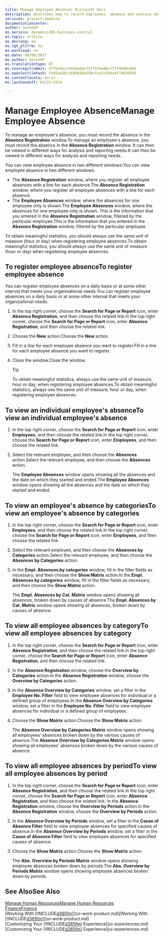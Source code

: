 ```yaml
---
title: Manage Employee Absence| Microsoft Docs
description: Describes how to record employees' absence and analyse absence statistics.
services: project-madeira
documentationcenter: 
author: SorenGP
ms.service: dynamics365-business-central
ms.topic: article
ms.devlang: na
ms.tgt_pltfrm: na
ms.workload: na
ms.date: 09/08/2017
ms.author: SorenGP
ms.translationtype: HT
ms.sourcegitcommit: d7fb34e1c9428a64c71ff47be8bcff174649c00d
ms.openlocfilehash: f445ae26c3586016b350cfee2c594a4f7d636595
ms.contentlocale: en-nz
ms.lasthandoff: 03/22/2018

---
```

# <a name="manage-employee-absence"></a><span data-ttu-id="7754e-103">Manage Employee Absence</span><span class="sxs-lookup"><span data-stu-id="7754e-103">Manage Employee Absence</span></span>
<span data-ttu-id="7754e-104">To manage an employee's absence, you must record the absence in the **Absence Registration** window.</span><span class="sxs-lookup"><span data-stu-id="7754e-104">To manage an employee's absence, you must record the absence in the **Absence Registration** window.</span></span> <span data-ttu-id="7754e-105">It can then be viewed in different ways for analysis and reporting needs.</span><span class="sxs-lookup"><span data-stu-id="7754e-105">It can then be viewed in different ways for analysis and reporting needs.</span></span>

<span data-ttu-id="7754e-106">You can view employee absence in two different windows:</span><span class="sxs-lookup"><span data-stu-id="7754e-106">You can view employee absence in two different windows:</span></span>

* <span data-ttu-id="7754e-107">The **Absence Registration** window, where you register all employee absences with a line for each absence.</span><span class="sxs-lookup"><span data-stu-id="7754e-107">The **Absence Registration** window, where you register all employee absences with a line for each absence.</span></span>
* <span data-ttu-id="7754e-108">The **Employee Absences** window, where the absences for one employee only is shown.</span><span class="sxs-lookup"><span data-stu-id="7754e-108">The **Employee Absences** window, where the absences for one employee only is shown.</span></span> <span data-ttu-id="7754e-109">This is the information that you entered in the **Absence Registration** window, filtered by the particular employee.</span><span class="sxs-lookup"><span data-stu-id="7754e-109">This is the information that you entered in the **Absence Registration** window, filtered by the particular employee.</span></span>

<span data-ttu-id="7754e-110">To obtain meaningful statistics, you should always use the same unit of measure (hour or day) when registering employee absences.</span><span class="sxs-lookup"><span data-stu-id="7754e-110">To obtain meaningful statistics, you should always use the same unit of measure (hour or day) when registering employee absences.</span></span>

## <a name="to-register-employee-absence"></a><span data-ttu-id="7754e-111">To register employee absence</span><span class="sxs-lookup"><span data-stu-id="7754e-111">To register employee absence</span></span>
<span data-ttu-id="7754e-112">You can register employee absences on a daily basis or at some other interval that meets your organisational needs.</span><span class="sxs-lookup"><span data-stu-id="7754e-112">You can register employee absences on a daily basis or at some other interval that meets your organizational needs.</span></span>

1. <span data-ttu-id="7754e-113">In the top right corner, choose the **Search for Page or Report** icon, enter **Absence Registration**, and then choose the related link.</span><span class="sxs-lookup"><span data-stu-id="7754e-113">In the top right corner, choose the **Search for Page or Report** icon, enter **Absence Registration**, and then choose the related link.</span></span>
2. <span data-ttu-id="7754e-114">Choose the **New** action.</span><span class="sxs-lookup"><span data-stu-id="7754e-114">Choose the **New** action.</span></span>
3. <span data-ttu-id="7754e-115">Fill in a line for each employee absence you want to register.</span><span class="sxs-lookup"><span data-stu-id="7754e-115">Fill in a line for each employee absence you want to register.</span></span>
4. <span data-ttu-id="7754e-116">Close the window.</span><span class="sxs-lookup"><span data-stu-id="7754e-116">Close the window.</span></span>

    > [!Tip]
    > <span data-ttu-id="7754e-117">To obtain meaningful statistics, always use the same unit of measure, hour or day, when registering employee absences.</span><span class="sxs-lookup"><span data-stu-id="7754e-117">To obtain meaningful statistics, always use the same unit of measure, hour or day, when registering employee absences.</span></span>

## <a name="to-view-an-individual-employees-absence"></a><span data-ttu-id="7754e-118">To view an individual employee's absence</span><span class="sxs-lookup"><span data-stu-id="7754e-118">To view an individual employee's absence</span></span>
1. <span data-ttu-id="7754e-119">In the top right corner, choose the **Search for Page or Report** icon, enter **Employees**, and then choose the related link.</span><span class="sxs-lookup"><span data-stu-id="7754e-119">In the top right corner, choose the **Search for Page or Report** icon, enter **Employees**, and then choose the related link.</span></span>
2. <span data-ttu-id="7754e-120">Select the relevant employee, and then choose the **Absences** action.</span><span class="sxs-lookup"><span data-stu-id="7754e-120">Select the relevant employee, and then choose the **Absences** action.</span></span>

    <span data-ttu-id="7754e-121">The **Employee Absences** window opens showing all the absences and the date on which they started and ended.</span><span class="sxs-lookup"><span data-stu-id="7754e-121">The **Employee Absences** window opens showing all the absences and the date on which they started and ended.</span></span>

## <a name="to-view-an-employees-absence-by-categories"></a><span data-ttu-id="7754e-122">To view an employee's absence by categories</span><span class="sxs-lookup"><span data-stu-id="7754e-122">To view an employee's absence by categories</span></span>
1. <span data-ttu-id="7754e-123">In the top right corner, choose the **Search for Page or Report** icon, enter **Employees**, and then choose the related link.</span><span class="sxs-lookup"><span data-stu-id="7754e-123">In the top right corner, choose the **Search for Page or Report** icon, enter **Employees**, and then choose the related link.</span></span>
2. <span data-ttu-id="7754e-124">Select the relevant employee, and then choose the **Absences by Categories** action.</span><span class="sxs-lookup"><span data-stu-id="7754e-124">Select the relevant employee, and then choose the **Absences by Categories** action.</span></span>
3. <span data-ttu-id="7754e-125">In the **Empl. Absences by categories** window, fill in the filter fields as necessary, and then choose the **Show Matrix** action.</span><span class="sxs-lookup"><span data-stu-id="7754e-125">In the **Empl. Absences by categories** window, fill in the filter fields as necessary, and then choose the **Show Matrix** action.</span></span>

    <span data-ttu-id="7754e-126">The **Empl. Absences by Cat. Matrix** window opens showing all absences, broken down by causes of absence.</span><span class="sxs-lookup"><span data-stu-id="7754e-126">The **Empl. Absences by Cat. Matrix** window opens showing all absences, broken down by causes of absence.</span></span>

## <a name="to-view-all-employee-absences-by-category"></a><span data-ttu-id="7754e-127">To view all employee absences by category</span><span class="sxs-lookup"><span data-stu-id="7754e-127">To view all employee absences by category</span></span>
1. <span data-ttu-id="7754e-128">In the top right corner, choose the **Search for Page or Report** icon, enter **Absence Registration**, and then choose the related link.</span><span class="sxs-lookup"><span data-stu-id="7754e-128">In the top right corner, choose the **Search for Page or Report** icon, enter **Absence Registration**, and then choose the related link.</span></span>
2. <span data-ttu-id="7754e-129">In the **Absence Registration** window, choose the **Overview by Categories** action.</span><span class="sxs-lookup"><span data-stu-id="7754e-129">In the **Absence Registration** window, choose the **Overview by Categories** action.</span></span>
3. <span data-ttu-id="7754e-130">In the **Absence Overview by Categories** window, set a filter in the **Employee No. Filter** field to view employee absences for individual or a defined group of employees.</span><span class="sxs-lookup"><span data-stu-id="7754e-130">In the **Absence Overview by Categories** window, set a filter in the **Employee No. Filter** field to view employee absences for individual or a defined group of employees.</span></span>
4. <span data-ttu-id="7754e-131">Choose the **Show Matrix** action.</span><span class="sxs-lookup"><span data-stu-id="7754e-131">Choose the **Show Matrix** action.</span></span>

    <span data-ttu-id="7754e-132">The **Absence Overview by Categories Matrix** window opens showing all employees’ absences broken down by the various causes of absence.</span><span class="sxs-lookup"><span data-stu-id="7754e-132">The **Absence Overview by Categories Matrix** window opens showing all employees’ absences broken down by the various causes of absence.</span></span>

## <a name="to-view-all-employee-absences-by-period"></a><span data-ttu-id="7754e-133">To view all employee absences by period</span><span class="sxs-lookup"><span data-stu-id="7754e-133">To view all employee absences by period</span></span>
1. <span data-ttu-id="7754e-134">In the top right corner, choose the **Search for Page or Report** icon, enter **Absence Registration**, and then choose the related link.</span><span class="sxs-lookup"><span data-stu-id="7754e-134">In the top right corner, choose the **Search for Page or Report** icon, enter **Absence Registration**, and then choose the related link.</span></span>
   <span data-ttu-id="7754e-135">In the **Absence Registration** window, choose the **Overview by Periods** action.</span><span class="sxs-lookup"><span data-stu-id="7754e-135">In the **Absence Registration** window, choose the **Overview by Periods** action.</span></span>
2. <span data-ttu-id="7754e-136">In the **Absence Overview by Periods** window, set a filter in the **Cause of Absence Filter** field to view employee absences for specified causes of absence.</span><span class="sxs-lookup"><span data-stu-id="7754e-136">In the **Absence Overview by Periods** window, set a filter in the **Cause of Absence Filter** field to view employee absences for specified causes of absence.</span></span>
3. <span data-ttu-id="7754e-137">Choose the **Show Matrix** action.</span><span class="sxs-lookup"><span data-stu-id="7754e-137">Choose the **Show Matrix** action.</span></span>

    <span data-ttu-id="7754e-138">The **Abs. Overview by Periods Matrix** window opens showing employee absences broken down by periods.</span><span class="sxs-lookup"><span data-stu-id="7754e-138">The **Abs. Overview by Periods Matrix** window opens showing employee absences broken down by periods.</span></span>

## <a name="see-also"></a><span data-ttu-id="7754e-139">See Also</span><span class="sxs-lookup"><span data-stu-id="7754e-139">See Also</span></span>
[<span data-ttu-id="7754e-140">Manage Human Resources</span><span class="sxs-lookup"><span data-stu-id="7754e-140">Manage Human Resources</span></span>](hr-manage-human-resources.md)  
[<span data-ttu-id="7754e-141">Finance</span><span class="sxs-lookup"><span data-stu-id="7754e-141">Finance</span></span>](finance.md)  
<span data-ttu-id="7754e-142">[Working With [!INCLUDE[d365fin](includes/d365fin_md.md)]](ui-work-product.md)</span><span class="sxs-lookup"><span data-stu-id="7754e-142">[Working With [!INCLUDE[d365fin](includes/d365fin_md.md)]](ui-work-product.md)</span></span>  
<span data-ttu-id="7754e-143">[Customizing Your [!INCLUDE[d365fin](includes/d365fin_md.md)] Experience](ui-experiences.md)</span><span class="sxs-lookup"><span data-stu-id="7754e-143">[Customizing Your [!INCLUDE[d365fin](includes/d365fin_md.md)] Experience](ui-experiences.md)</span></span>

